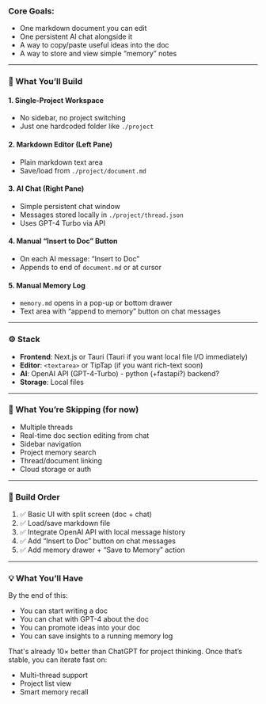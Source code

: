 ### Core Goals:
- One markdown document you can edit
- One persistent AI chat alongside it
- A way to copy/paste useful ideas into the doc
- A way to store and view simple “memory” notes

---

### 🧱 What You’ll Build

#### 1. **Single-Project Workspace**
- No sidebar, no project switching
- Just one hardcoded folder like `./project`

#### 2. **Markdown Editor (Left Pane)**
- Plain markdown text area
- Save/load from `./project/document.md`

#### 3. **AI Chat (Right Pane)**
- Simple persistent chat window
- Messages stored locally in `./project/thread.json`
- Uses GPT-4 Turbo via API

#### 4. **Manual “Insert to Doc” Button**
- On each AI message: “Insert to Doc”
- Appends to end of `document.md` or at cursor

#### 5. **Manual Memory Log**
- `memory.md` opens in a pop-up or bottom drawer
- Text area with “append to memory” button on chat messages

---

### ⚙️ Stack

- **Frontend**: Next.js or Tauri (Tauri if you want local file I/O immediately)
- **Editor**: `<textarea>` or TipTap (if you want rich-text soon)
- **AI**: OpenAI API (GPT-4-Turbo) - python (+fastapi?) backend?
- **Storage**: Local files

---

### 🧪 What You’re Skipping (for now)
- Multiple threads
- Real-time doc section editing from chat
- Sidebar navigation
- Project memory search
- Thread/document linking
- Cloud storage or auth

---

### 🧭 Build Order

1. ✅ Basic UI with split screen (doc + chat)
2. ✅ Load/save markdown file
3. ✅ Integrate OpenAI API with local message history
4. ✅ Add “Insert to Doc” button on chat messages
5. ✅ Add memory drawer + “Save to Memory” action

---

### 💡 What You’ll Have

By the end of this:
- You can start writing a doc
- You can chat with GPT-4 about the doc
- You can promote ideas into your doc
- You can save insights to a running memory log

That's already 10× better than ChatGPT for project thinking. Once that’s stable, you can iterate fast on:
- Multi-thread support
- Project list view
- Smart memory recall